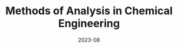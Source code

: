 ---
title: "Methods of Analysis in Chemical Engineering"
collection: teaching assistant
type: "Undergraduate course"
permalink: /teaching/2023_fall_Methods_of_analysis
venue: "Lehigh University, Chemical & Biomolecular Eng."
date: 2023-08
location: "Bethlehem, PA"
---